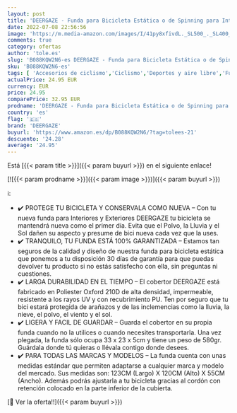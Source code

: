 ```yaml
---
layout: post
title: 'DEERGAZE - Funda para Bicicleta Estática o de Spinning para Interior y Exterior. Cubierta Impermeable Protectora contra Lluvia  Sol y Polvo.'
date: 2022-07-08 22:56:56
image: 'https://m.media-amazon.com/images/I/41py8xfivdL._SL500_._SL400_.jpg'
comments: true
category: ofertas
author: 'tole.es'
slug: 'B088KQW2N6-es DEERGAZE - Funda para Bicicleta Estática o de Spinning...'
sku: 'B088KQW2N6-es'
tags: [ 'Accesorios de ciclismo','Ciclismo','Deportes y aire libre','Fundas para bicicletas','Ropa y equipo para deportes','bicicleta','deergaze','🇪🇸', ]
actualPrice: 24.95 EUR
currency: EUR
price: 24.95
comparePrice: 32.95 EUR
prodname: 'DEERGAZE - Funda para Bicicleta Estática o de Spinning para Interior y Exterior. Cubierta Impermeable Protectora contra Lluvia  Sol y Polvo.'
country: 'es'
flag: '🇪🇸'
brand: 'DEERGAZE'
buyurl: 'https://www.amazon.es/dp/B088KQW2N6/?tag=tolees-21'
descuento: '24.28'
average: '24.95'
---
```


Está [{{< param title >}}]({{< param buyurl >}}) en el siguiente enlace!

[![{{< param prodname >}}]({{< param image >}})]({{< param buyurl >}})

ℹ️:

- ✔️ PROTEGE TU BICICLETA Y CONSERVALA COMO NUEVA – Con tu nueva funda para Interiores y Exteriores DEERGAZE tu bicicleta se mantendrá nueva como el primer día. Evita que el Polvo, la Lluvia y el Sol dañen su aspecto y presume de bici nueva cada vez que la uses.
- ✔️ TRANQUILO, TU FUNDA ESTÁ 100% GARANTIZADA – Estamos tan seguros de la calidad y diseño de nuestra funda para bicicleta estática que ponemos a tu disposición 30 días de garantía para que puedas devolver tu producto si no estás satisfecho con ella, sin preguntas ni cuestiones.
- ✔️ LARGA DURABILIDAD EN EL TIEMPO – El cobertor DEERGAZE está fabricado en Poliester Oxford 210D de alta densidad, impermeable, resistente a los rayos UV y con recubrimiento PU. Ten por seguro que tu bici estará protegida de arañazos y de las inclemencias como la lluvia, la nieve, el polvo, el viento y el sol.
- ✔️ LIGERA Y FACIL DE GUARDAR – Guarda el cobertor en su propia funda cuando no la utilices o cuando necesites transportarla. Una vez plegada, la funda sólo ocupa 33 x 23 x 5cm y tiene un peso de 580gr. Guárdala donde tú quieras o llévala contigo donde desees.
- ✔️ PARA TODAS LAS MARCAS Y MODELOS – La funda cuenta con unas medidas estándar que permiten adaptarse a cualquier marca y modelo del mercado. Sus medidas son: 123CM (Largo) X 120CM (Alto) X 55CM (Ancho). Además podrás ajustarla a tu bicicleta gracias al cordón con retención colocado en la parte inferior de la cubierta.

[🛒 Ver la oferta!!]({{< param buyurl >}})
